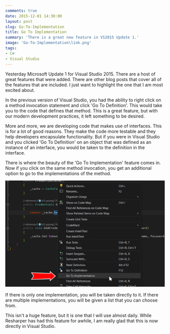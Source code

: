 ```yaml
---
comments: true
date: 2015-12-01 14:30:00
layout: post
slug: Go-To-Implementation
title: Go To Implementation
summary: 'There is a great new feature in VS2015 Update 1.'
image: 'Go-To-Implementation\link.png'
tags:
- C#
- Visual Studio
---
```



Yesterday Microsoft Update 1 for Visual Studio 2015. There are a host of great features that were added. There are other blog posts that cover all of the features that are included. I just want to highlight the one that I am most excited about. 

In the previous version of Visual Studio, you had the ability to right click on a method invocation statement and click 'Go To Definition'. This would take you to the code that defines that method. This is a great feature, but with our modern development practices, it left something to be desired.

More and more, we are developing code that makes use of interfaces. This is for a lot of good reasons. They make the code more testable and they help developers encapsulate functionality. But if you were in Visual Studio and you clicked 'Go To Definition' on an object that was defined as an instance of an interface, you would be taken to the definition in the interface.

There is where the beauty of the 'Go To Implementation' feature comes in. Now if you click on the same method invocation, you get an additional option to go to the implementations of the method.

[![](/img/posts/Go-To-Implementation/MenuOption.png)](/img/posts/Go-To-Implementation/MenuOption.png)

If there is only one implementation, you will be taken directly to it. If there are multiple implementations, you will be given a list that you can choose from.

This isn't a huge feature, but it is one that I will use almost daily. While Resharper has had this feature for awhile, I am really glad that this is now directly in Visual Studio.